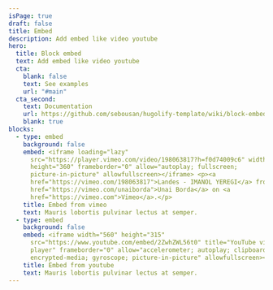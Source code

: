 ```yaml
---
isPage: true
draft: false
title: Embed
description: Add embed like video youtube
hero:
  title: Block embed
  text: Add embed like video youtube
  cta:
    blank: false
    text: See examples
    url: "#main"
  cta_second:
    text: Documentation
    url: https://github.com/sebousan/hugolify-template/wiki/block-embed
    blank: true
blocks:
  - type: embed
    background: false
    embed: <iframe loading="lazy"
      src="https://player.vimeo.com/video/198063817?h=f0d74009c6" width="640"
      height="360" frameborder="0" allow="autoplay; fullscreen;
      picture-in-picture" allowfullscreen></iframe> <p><a
      href="https://vimeo.com/198063817">Landes - IMANOL YEREGI</a> from <a
      href="https://vimeo.com/unaiborda">Unai Borda</a> on <a
      href="https://vimeo.com">Vimeo</a>.</p>
    title: Embed from vimeo
    text: Mauris lobortis pulvinar lectus at semper.
  - type: embed
    background: false
    embed: <iframe width="560" height="315"
      src="https://www.youtube.com/embed/2ZwhZWL56t0" title="YouTube video
      player" frameborder="0" allow="accelerometer; autoplay; clipboard-write;
      encrypted-media; gyroscope; picture-in-picture" allowfullscreen></iframe>
    title: Embed from youtube
    text: Mauris lobortis pulvinar lectus at semper.
---
```

